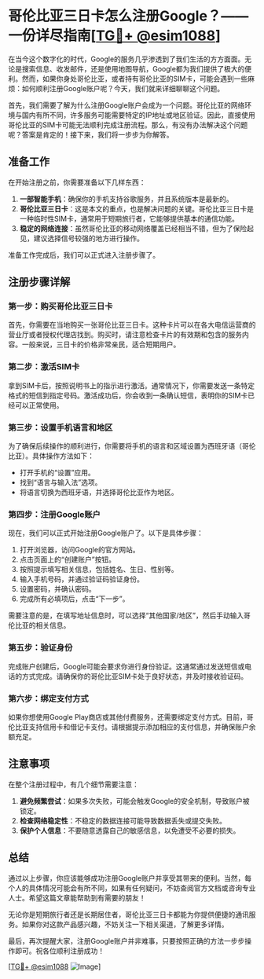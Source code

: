 # 哥伦比亚三日卡怎么注册Google？——一份详尽指南[[TG💪+ @esim1088](https://t.me/s/esim1088)]

在当今这个数字化的时代，Google的服务几乎渗透到了我们生活的方方面面。无论是搜索信息、收发邮件，还是使用地图导航，Google都为我们提供了极大的便利。然而，如果你身处哥伦比亚，或者持有哥伦比亚的SIM卡，可能会遇到一些麻烦：如何顺利注册Google账户呢？今天，我们就来详细聊聊这个问题。

首先，我们需要了解为什么注册Google账户会成为一个问题。哥伦比亚的网络环境与国内有所不同，许多服务可能需要特定的IP地址或地区验证。因此，直接使用哥伦比亚的SIM卡可能无法顺利完成注册流程。那么，有没有办法解决这个问题呢？答案是肯定的！接下来，我们将一步步为你解答。

## 准备工作

在开始注册之前，你需要准备以下几样东西：

1. **一部智能手机**：确保你的手机支持谷歌服务，并且系统版本是最新的。
2. **哥伦比亚三日卡**：这是本文的重点，也是解决问题的关键。哥伦比亚三日卡是一种临时性SIM卡，通常用于短期旅行者，它能够提供基本的通信功能。
3. **稳定的网络连接**：虽然哥伦比亚的移动网络覆盖已经相当不错，但为了保险起见，建议选择信号较强的地方进行操作。

准备工作完成后，我们可以正式进入注册步骤了。

## 注册步骤详解

### 第一步：购买哥伦比亚三日卡

首先，你需要在当地购买一张哥伦比亚三日卡。这种卡片可以在各大电信运营商的营业厅或者授权代理店找到。购买时，请注意检查卡片的有效期和包含的服务内容。一般来说，三日卡的价格非常亲民，适合短期用户。

### 第二步：激活SIM卡

拿到SIM卡后，按照说明书上的指示进行激活。通常情况下，你需要发送一条特定格式的短信到指定号码。激活成功后，你会收到一条确认短信，表明你的SIM卡已经可以正常使用。

### 第三步：设置手机语言和地区

为了确保后续操作的顺利进行，你需要将手机的语言和区域设置为西班牙语（哥伦比亚）。具体操作方法如下：
- 打开手机的“设置”应用。
- 找到“语言与输入法”选项。
- 将语言切换为西班牙语，并选择哥伦比亚作为地区。

### 第四步：注册Google账户

现在，我们可以正式开始注册Google账户了。以下是具体步骤：

1. 打开浏览器，访问Google的官方网站。
2. 点击页面上的“创建账户”按钮。
3. 按照提示填写相关信息，包括姓名、生日、性别等。
4. 输入手机号码，并通过验证码验证身份。
5. 设置密码，并确认密码。
6. 完成所有必填项后，点击“下一步”。

需要注意的是，在填写地址信息时，可以选择“其他国家/地区”，然后手动输入哥伦比亚的相关信息。

### 第五步：验证身份

完成账户创建后，Google可能会要求你进行身份验证。这通常通过发送短信或电话的方式完成。请确保你的哥伦比亚SIM卡处于良好状态，并及时接收验证码。

### 第六步：绑定支付方式

如果你想使用Google Play商店或其他付费服务，还需要绑定支付方式。目前，哥伦比亚支持信用卡和借记卡支付。请根据提示添加相应的支付信息，并确保账户余额充足。

## 注意事项

在整个注册过程中，有几个细节需要注意：

1. **避免频繁尝试**：如果多次失败，可能会触发Google的安全机制，导致账户被锁定。
2. **检查网络稳定性**：不稳定的数据连接可能导致数据丢失或提交失败。
3. **保护个人信息**：不要随意透露自己的敏感信息，以免遭受不必要的损失。

## 总结

通过以上步骤，你应该能够成功注册Google账户并享受其带来的便利。当然，每个人的具体情况可能会有所不同，如果有任何疑问，不妨查阅官方文档或咨询专业人士。希望这篇文章能帮助到有需要的朋友！

无论你是短期旅行者还是长期居住者，哥伦比亚三日卡都能为你提供便捷的通讯服务。如果你对这款产品感兴趣，不妨关注一下相关渠道，了解更多详情。

最后，再次提醒大家，注册Google账户并非难事，只要按照正确的方法一步步操作即可。祝各位顺利注册成功！

[[TG💪+ @esim1088](https://t.me/s/esim1088) ![Image](https://i.postimg.cc/4NQfJmqS/Snipaste-2025-05-13-00-14-12.png)]